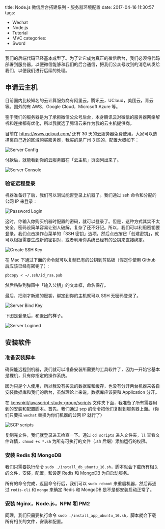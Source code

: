 title: Node.js 微信后台搭建系列 - 服务器环境配置
date: 2017-04-16 11:30:57
tags:
  - Wechat
  - Node.js
  - Tutorial
  - MVC
categories:
  - Sword
---

我们的后端代码已经基本成型了。为了让它成为真正的微信后台，我们必须将代码部署到服务器，以便微信能够和我们的后台通信，把我们公众号收到的消息转发给我们，以便我们进行后续的处理。  

## 申请云主机

目前国内比较知名的云计算服务商有阿里云，腾讯云，UCloud，美团云，青云等。国外的有 AWS，Google Cloud，Microsoft Azure 等。  

鉴于我们的服务器是为了承担微信公众号后台，本身腾讯云对微信的服务器网络解析和连接都有优化，所以我就选了腾讯云来作为我的云主机提供商。  

目前在 https://www.qcloud.com/ 还有 30 天的云服务器免费使用。大家可以选择离自己近的区域购买服务器，我买的是广州 3 区的，配置大概如下：  

![Server Config](http://thinkingincrowd.u.qiniudn.com/09-server-config.png)

付款后，就能看到你的云服务器在「云主机」页面列出来了。  

![Server Console](http://thinkingincrowd.u.qiniudn.com/09-server-console.png)

### 验证远程登录

机器准备好了后，我们可以测试能否登录上机器了。我们通过 ssh 命令和分配的公网 IP 来登录：  

![Password Login](http://thinkingincrowd.u.qiniudn.com/09-password-login.png)

这时，你输入你购买机器时配置的密码，就可以登录了。但是，这种方式其实不太安全，密码设简单容易让别人破解，复杂了还不好记。所以，我们可以利用密钥要登录。我们点击操作台菜单的「SSH 密钥」选项，然后点击按钮「创建密钥」，就可以根据需要生成新的密钥对，或者利用你系统已经有的公钥来直接绑定。  

![Create SSH Key](http://thinkingincrowd.u.qiniudn.com/09-create-ssh-key.png)

在 Mac 下通过下面的命令就可以复制已有的公钥到剪贴板（假定你使用 Github 后应该已经有密钥了）:  

`pbcopy < ~/.ssh/id_rsa.pub`

然后粘贴到弹窗中「输入公钥」的文本框，命名保存。  

最后，把刚才新建的密钥，绑定到你的主机就可以 SSH 无密码登录了。  

![Server Bind Key](http://thinkingincrowd.u.qiniudn.com/09-server-bind-key.png)

下图是登录后，和退出的样子。  

![Server Logined](http://thinkingincrowd.u.qiniudn.com/09-server-logined.png)

## 安装软件

### 准备安装脚本

确保能远程到机器，我们就可以准备安装所需要的工具软件了，因为一开始它基本是裸机，只有你指定的操作系统。  

因为只是个人使用，所以我没有买云的数据库和缓存，也没有分开两台机器来各自安装数据库和我们的后台，虽然理论上来说，数据库应该要和 Application 分开。  

在 [kenspirit/javascript-study-group/scripts](https://github.com/kenspirit/javascript-study-group/tree/master/scripts) 文件夹下面，我准备了所有需要用到的安装和配置脚本。首先，我们通过 scp 的命令把他们复制到服务器上面。（你们只要把 `wechat` 替换为你们机器的公网 IP 就行了）  

![SCP scripts](http://thinkingincrowd.u.qiniudn.com/09-scp-scripts.png)

复制完文件，我们就登录进去检查一下。通过 `cd scripts` 进入文件夹，`ll` 查看文件详情，`chmod +x *.sh` 为所有可执行的文件（.sh 后缀）添加运行的权限。  

### 安装 Redis 和 MongoDB

我们只需要执行命令 `sudo ./install_db_ubuntu_16.sh`，脚本就会下载所有相关的文件，安装，配置，和设定 Redis 和 MongoDB 为自启动服务。  

所有的命令完成，返回命令行后，我们可以 `sudo reboot` 来重启机器，然后再通过 `redis-cli` 和 `mongo` 来确定 Redis 和 MongoDB 是不是都安装启动正常了。  

### 安装 Nginx，Node.js，NPM 和 PM2

同理，我们只需要执行命令 `sudo ./install_app_ubuntu_16.sh`，脚本就会下载所有相关的文件，安装和配置。  
